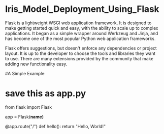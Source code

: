 # Iris_Model_Deployment_Using_Flask
Flask is a lightweight WSGI web application framework. It is designed to make getting started quick and easy, with the ability to scale up to complex applications. It began as a simple wrapper around Werkzeug and Jinja, and has become one of the most popular Python web application frameworks.

Flask offers suggestions, but doesn't enforce any dependencies or project layout. It is up to the developer to choose the tools and libraries they want to use. There are many extensions provided by the community that make adding new functionality easy.

#A Simple Example
# save this as app.py
from flask import Flask

app = Flask(__name__)

@app.route("/")
def hello():
    return "Hello, World!"
